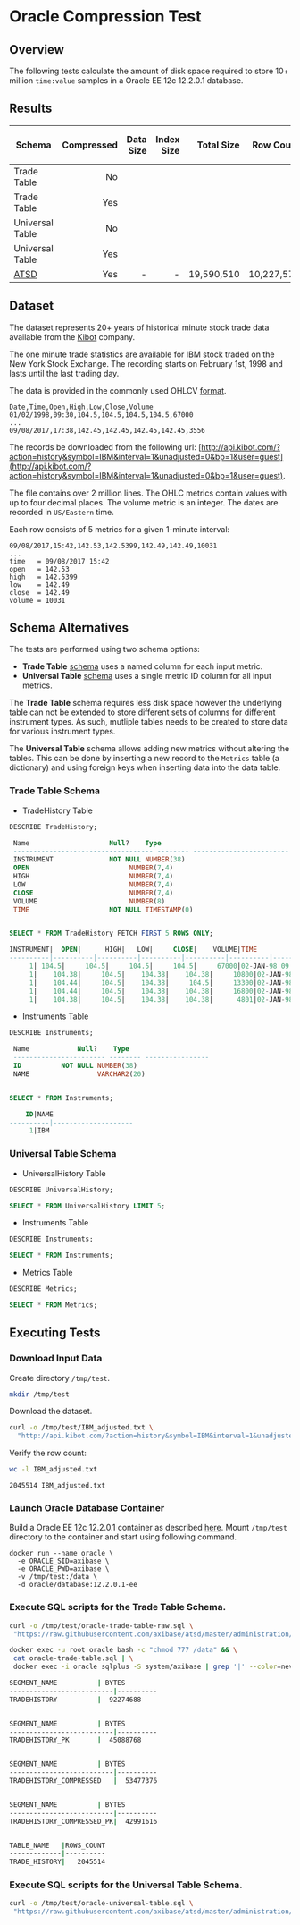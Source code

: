 # Oracle Compression Test

## Overview

The following tests calculate the amount of disk space required to store 10+ million `time:value` samples in a Oracle EE 12c 12.2.0.1 database. 

## Results

| **Schema** | **Compressed** | **Data Size** | **Index Size** | **Total Size** | **Row Count** | **Bytes per Row** | **Bytes per Sample** |
|---|---:|---:|---:|---:|---:|---:|---:|
| Trade Table | No |  |  |  |  |  |  |
| Trade Table | Yes |  |  |  |  |  |  |
| Universal Table | No |  |  |  |  |  |  |
| Universal Table | Yes |  |  |  |  |  |  |
| [ATSD](atsd.md) | Yes | - | - | 19,590,510 | 10,227,570 | 1.9 | 1.9 |

## Dataset

The dataset represents 20+ years of historical minute stock trade data available from the [Kibot](http://www.kibot.com/buy.aspx) company.

The one minute trade statistics are available for IBM stock traded on the New York Stock Exchange. The recording starts on February 1st, 1998 and lasts until the last trading day. 

The data is provided in the commonly used OHLCV [format](http://www.kibot.com/support.aspx#data_format).

```csv
Date,Time,Open,High,Low,Close,Volume
01/02/1998,09:30,104.5,104.5,104.5,104.5,67000
...
09/08/2017,17:38,142.45,142.45,142.45,142.45,3556
```

The records be downloaded from the following url: [http://api.kibot.com/?action=history&symbol=IBM&interval=1&unadjusted=0&bp=1&user=guest](http://api.kibot.com/?action=history&symbol=IBM&interval=1&unadjusted=0&bp=1&user=guest).

The file contains over 2 million lines. The OHLC metrics contain values with up to four decimal places. The volume metric is an integer. The dates are recorded in `US/Eastern` time.

Each row consists of 5 metrics for a given 1-minute interval:

```
09/08/2017,15:42,142.53,142.5399,142.49,142.49,10031
...
time   = 09/08/2017 15:42
open   = 142.53
high   = 142.5399
low    = 142.49
close  = 142.49
volume = 10031
```

## Schema Alternatives

The tests are performed using two schema options: 

* **Trade Table** [schema](oracle-trade-table.sql) uses a named column for each input metric.
* **Universal Table** [schema](oracle-universal-table.sql) uses a single metric ID column for all input metrics.

The **Trade Table** schema requires less disk space however the underlying table can not be extended to store different sets of columns for different instrument types. As such, mutliple tables needs to be created to store data for various instrument types.

The **Universal Table** schema allows adding new metrics without altering the tables. This can be done by inserting a new  record to the `Metrics` table (a dictionary) and using foreign keys when inserting data into the data table.

### **Trade Table** Schema

* TradeHistory Table

```sql
DESCRIBE TradeHistory;

 Name				     Null?    Type
 ----------------------------------- -------- ------------------------
 INSTRUMENT			     NOT NULL NUMBER(38)
 OPEN					      NUMBER(7,4)
 HIGH					      NUMBER(7,4)
 LOW					      NUMBER(7,4)
 CLOSE					      NUMBER(7,4)
 VOLUME 				      NUMBER(8)
 TIME				     NOT NULL TIMESTAMP(0)


SELECT * FROM TradeHistory FETCH FIRST 5 ROWS ONLY;

INSTRUMENT|	 OPEN|	    HIGH|	LOW|	 CLOSE|    VOLUME|TIME
----------|----------|----------|----------|----------|----------|----------------------
	 1|	104.5|	   104.5|     104.5|	 104.5|     67000|02-JAN-98 09.30.00 AM
	 1|    104.38|	   104.5|    104.38|	104.38|     10800|02-JAN-98 09.31.00 AM
	 1|    104.44|	   104.5|    104.38|	 104.5|     13300|02-JAN-98 09.32.00 AM
	 1|    104.44|	   104.5|    104.38|	104.38|     16800|02-JAN-98 09.33.00 AM
	 1|    104.38|	   104.5|    104.38|	104.38|      4801|02-JAN-98 09.34.00 AM

```

* Instruments Table

```sql
DESCRIBE Instruments;

 Name			 Null?	  Type
 ----------------------- -------- ----------------
 ID			 NOT NULL NUMBER(38)
 NAME				  VARCHAR2(20)


SELECT * FROM Instruments;

	ID|NAME
----------|--------------------
	 1|IBM
```

### **Universal Table** Schema

* UniversalHistory Table

```sql
DESCRIBE UniversalHistory;

SELECT * FROM UniversalHistory LIMIT 5;

```

* Instruments Table

```sql
DESCRIBE Instruments;

SELECT * FROM Instruments;

```

* Metrics Table

```sql
DESCRIBE Metrics;

SELECT * FROM Metrics;

```

## Executing Tests

### Download Input Data

Create directory `/tmp/test`.

```sh
mkdir /tmp/test
```

Download the dataset.

```sh
curl -o /tmp/test/IBM_adjusted.txt \
  "http://api.kibot.com/?action=history&symbol=IBM&interval=1&unadjusted=0&bp=1&user=guest"
```

Verify the row count:

```sh
wc -l IBM_adjusted.txt
```

```
2045514 IBM_adjusted.txt
```

### Launch Oracle Database Container

Build a Oracle EE 12c 12.2.0.1 container as described [here](https://github.com/oracle/docker-images/tree/master/OracleDatabase). 
Mount `/tmp/test` directory to the container and start using following command.

```properties
docker run --name oracle \
  -e ORACLE_SID=axibase \
  -e ORACLE_PWD=axibase \
  -v /tmp/test:/data \
  -d oracle/database:12.2.0.1-ee
```

### Execute SQL scripts for the **Trade Table** Schema.

```sh
curl -o /tmp/test/oracle-trade-table-raw.sql \
 "https://raw.githubusercontent.com/axibase/atsd/master/administration/compaction/oracle-trade-table.sql"
```

```sh
docker exec -u root oracle bash -c "chmod 777 /data" && \
 cat oracle-trade-table.sql | \
 docker exec -i oracle sqlplus -S system/axibase | grep '|' --color=never
```

```sh
SEGMENT_NAME		  |	BYTES
--------------------------|----------
TRADEHISTORY		  |  92274688


SEGMENT_NAME		  |	BYTES
--------------------------|----------
TRADEHISTORY_PK 	  |  45088768


SEGMENT_NAME		  |	BYTES
--------------------------|----------
TRADEHISTORY_COMPRESSED   |  53477376


SEGMENT_NAME		  |	BYTES
--------------------------|----------
TRADEHISTORY_COMPRESSED_PK|  42991616


TABLE_NAME   |ROWS_COUNT
-------------|----------
TRADE_HISTORY|	 2045514
```

### Execute SQL scripts for the **Universal Table** Schema.

```sh
curl -o /tmp/test/oracle-universal-table.sql \
 "https://raw.githubusercontent.com/axibase/atsd/master/administration/compaction/oracle-universal-table.sql"
```

```sh

```

```sh

```
